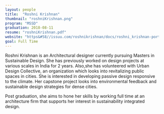```yaml
---
layout: people
title:  "Roshni Krishnan"
thumbnail: "roshniKrishnan.png"
program: "MSSD"
graduation: 2018-08-11
resume: "roshniKrishnan.pdf"
website: "https&#58//issuu.com/roshnikrishnan/docs/roshni_krishnan-portfolio"
goal: Full Time
---
```


Roshni Krishnan is an Architectural designer currently pursuing Masters in Sustainable Design. She has previously worked on design projects at various scales in India for 2 years. Also,she has volunteered with Urban Design Collective, an organization which looks into revitalizing public spaces in cities. She is interested in developing passive design responsive to the climate. Her capstone project looks into environmental feedback and sustainable design strategies for dense cities.

Post graduation, she aims to hone her skills by working full time at an architecture firm that supports her interest in sustainability integrated design.
